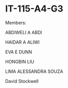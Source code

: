 # IT-115-A4-G3
Members:

ABDIWELI A ABDI

HAIDAR A ALIWI 

EVA E DUNN

HONGBIN LIU

LIMA ALESSANDRA SOUZA

David Stockwell
